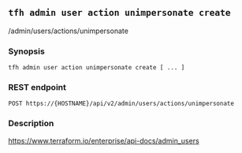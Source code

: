 ## `tfh admin user action unimpersonate create`

/admin/users/actions/unimpersonate

### Synopsis

    tfh admin user action unimpersonate create [ ... ]

### REST endpoint

    POST https://{HOSTNAME}/api/v2/admin/users/actions/unimpersonate

### Description

https://www.terraform.io/enterprise/api-docs/admin_users

